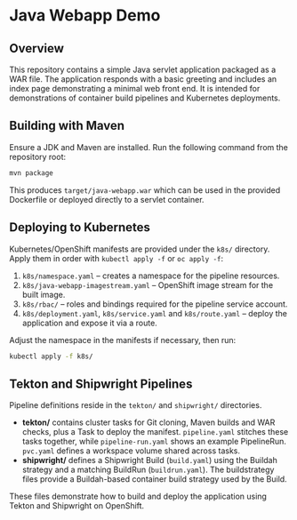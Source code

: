 # Java Webapp Demo

## Overview
This repository contains a simple Java servlet application packaged as a WAR file. The application responds with a basic greeting and includes an index page demonstrating a minimal web front end. It is intended for demonstrations of container build pipelines and Kubernetes deployments.

## Building with Maven
Ensure a JDK and Maven are installed. Run the following command from the repository root:

```bash
mvn package
```

This produces `target/java-webapp.war` which can be used in the provided Dockerfile or deployed directly to a servlet container.

## Deploying to Kubernetes
Kubernetes/OpenShift manifests are provided under the `k8s/` directory. Apply them in order with `kubectl apply -f` or `oc apply -f`:

1. `k8s/namespace.yaml` – creates a namespace for the pipeline resources.
2. `k8s/java-webapp-imagestream.yaml` – OpenShift image stream for the built image.
3. `k8s/rbac/` – roles and bindings required for the pipeline service account.
4. `k8s/deployment.yaml`, `k8s/service.yaml` and `k8s/route.yaml` – deploy the application and expose it via a route.

Adjust the namespace in the manifests if necessary, then run:

```bash
kubectl apply -f k8s/
```

## Tekton and Shipwright Pipelines
Pipeline definitions reside in the `tekton/` and `shipwright/` directories.

- **tekton/** contains cluster tasks for Git cloning, Maven builds and WAR checks, plus a Task to deploy the manifest. `pipeline.yaml` stitches these tasks together, while `pipeline-run.yaml` shows an example PipelineRun. `pvc.yaml` defines a workspace volume shared across tasks.
- **shipwright/** defines a Shipwright Build (`build.yaml`) using the Buildah strategy and a matching BuildRun (`buildrun.yaml`). The buildstrategy files provide a Buildah-based container build strategy used by the Build.

These files demonstrate how to build and deploy the application using Tekton and Shipwright on OpenShift.

